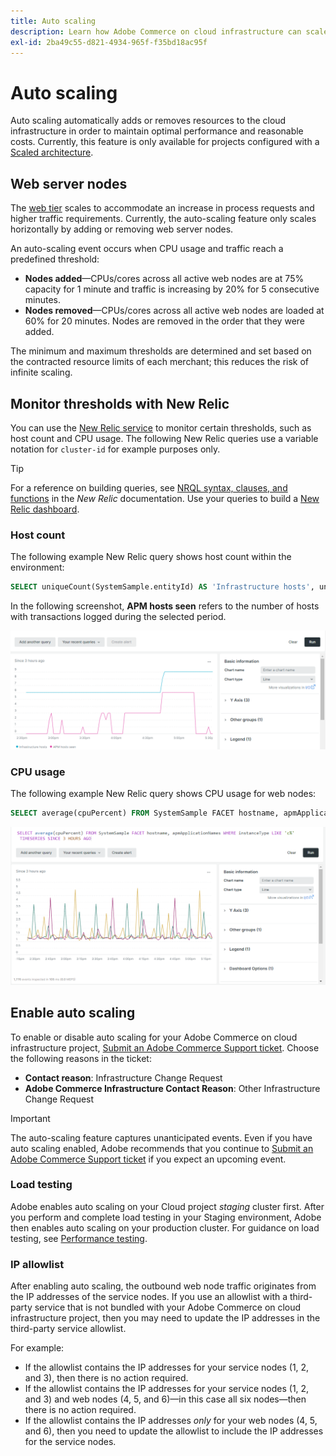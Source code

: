```yaml
---
title: Auto scaling
description: Learn how Adobe Commerce on cloud infrastructure can scale to meet resource demands.
exl-id: 2ba49c55-d821-4934-965f-f35bd18ac95f
---
```

# Auto scaling

Auto scaling automatically adds or removes resources to the cloud infrastructure in order to maintain optimal performance and reasonable costs. Currently, this feature is only available for projects configured with a [Scaled architecture](scaled-architecture.md).

## Web server nodes

The [web tier](scaled-architecture.md#web-tier) scales to accommodate an increase in process requests and higher traffic requirements. Currently, the auto-scaling feature only scales horizontally by adding or removing web server nodes.

An auto-scaling event occurs when CPU usage and traffic reach a predefined threshold:

- **Nodes added**—CPUs/cores across all active web nodes are at 75% capacity for 1 minute and traffic is increasing by 20% for 5 consecutive minutes.
- **Nodes removed**—CPUs/cores across all active web nodes are loaded at 60% for 20 minutes. Nodes are removed in the order that they were added.

The minimum and maximum thresholds are determined and set based on the contracted resource limits of each merchant; this reduces the risk of infinite scaling.

## Monitor thresholds with New Relic

You can use the [New Relic service](../monitor/new-relic.md#use-new-relic) to monitor certain thresholds, such as host count and CPU usage. The following New Relic queries use a variable notation for `cluster-id` for example purposes only.

>[!TIP]
>
>For a reference on building queries, see [NRQL syntax, clauses, and functions](https://docs.newrelic.com/docs/query-your-data/nrql-new-relic-query-language/get-started/nrql-syntax-clauses-functions/) in the _New Relic_ documentation.
>Use your queries to build a [New Relic dashboard](https://docs.newrelic.com/docs/query-your-data/explore-query-data/dashboards/introduction-dashboards/).

### Host count

The following example New Relic query shows host count within the environment:

```sql
SELECT uniqueCount(SystemSample.entityId) AS 'Infrastructure hosts', uniqueCount(Transaction.host) AS 'APM hosts seen' FROM SystemSample, Transaction where (Transaction.appName = 'cluster-id_stg' AND Transaction.transactionType = 'Web') OR SystemSample.apmApplicationNames LIKE '%|cluster-id_stg|%' TIMESERIES SINCE 3 HOURS AGO
```

In the following screenshot, **APM hosts seen** refers to the number of hosts with transactions logged during the selected period.

![New Relic host count](../../assets/new-relic/host-count.png)

### CPU usage

The following example New Relic query shows CPU usage for web nodes:

```sql
SELECT average(cpuPercent) FROM SystemSample FACET hostname, apmApplicationNames WHERE instanceType LIKE 'c%' TIMESERIES SINCE 3 HOURS AGO
```

![New Relic web nodes CPU usage](../../assets/new-relic/web-node-cpu-usage.png)

## Enable auto scaling

To enable or disable auto scaling for your Adobe Commerce on cloud infrastructure project, [Submit an Adobe Commerce Support ticket](https://experienceleague.adobe.com/docs/commerce-knowledge-base/kb/help-center-guide/magento-help-center-user-guide.html#submit-ticket). Choose the following reasons in the ticket:

- **Contact reason**: Infrastructure Change Request
- **Adobe Commerce Infrastructure Contact Reason**: Other Infrastructure Change Request

>[!IMPORTANT]
>
>The auto-scaling feature captures unanticipated events. Even if you have auto scaling enabled, Adobe recommends that you continue to [Submit an Adobe Commerce Support ticket](https://experienceleague.adobe.com/docs/commerce-knowledge-base/kb/help-center-guide/magento-help-center-user-guide.html#submit-ticket) if you expect an upcoming event.

### Load testing

Adobe enables auto scaling on your Cloud project _staging_ cluster first. After you perform and complete load testing in your Staging environment, Adobe then enables auto scaling on your production cluster. For guidance on load testing, see [Performance testing](../launch/checklist.md#performance-testing).

### IP allowlist

After enabling auto scaling, the outbound web node traffic originates from the IP addresses of the service nodes. If you use an allowlist with a third-party service that is not bundled with your Adobe Commerce on cloud infrastructure project, then you may need to update the IP addresses in the third-party service allowlist.

For example:

- If the allowlist contains the IP addresses for your service nodes (1, 2, and 3), then there is no action required.
- If the allowlist contains the IP addresses for your service nodes (1, 2, and 3) and web nodes (4, 5, and 6)—in this case all six nodes—then there is no action required.
- If the allowlist contains the IP addresses _only_ for your web nodes (4, 5, and 6), then you need to update the allowlist to include the IP addresses for the service nodes.
